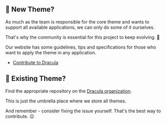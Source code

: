 ## 🌱 New Theme?

As much as the team is responsible for the core theme and wants to support all available applications, we can only do some of it ourselves.

That's why the community is essential for this project to keep evolving. 🌱

Our website has some guidelines, tips and specifications for those who want to apply the theme in any application.

- [Contribute to Dracula](https://draculatheme.com/contribute)

## 🌲 Existing Theme?

Find the appropriate repository on the [Dracula organization](https://github.com/dracula).

This is just the umbrella place where we store all themes.

And remember - consider fixing the issue yourself. That's the best way to contribute. 😉
